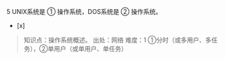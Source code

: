 5
UNIX系统是 ① 操作系统，DOS系统是 ② 操作系统。
- [x]  

> 知识点：操作系统概述。
> 出处：网络
> 难度：1
> ①分时（或多用户、多任务），②单用户（或单用户、单任务）
